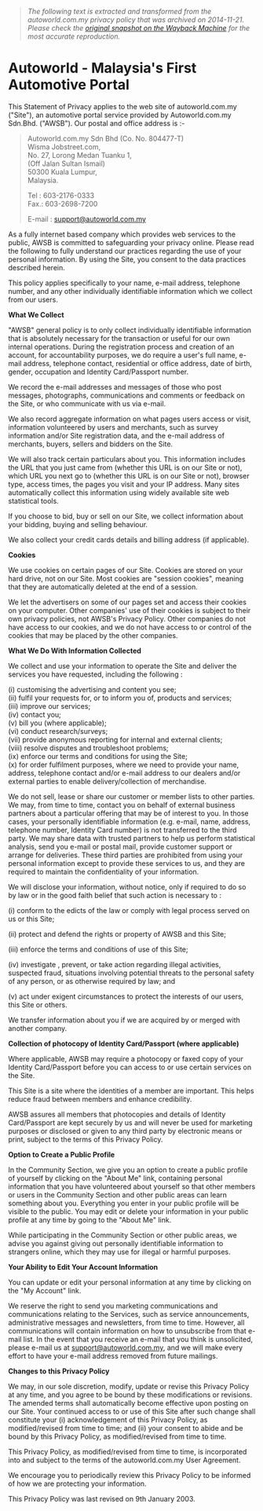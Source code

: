 > *The following text is extracted and transformed from the autoworld.com.my privacy policy that was archived on 2014-11-21. Please check the [original snapshot on the Wayback Machine](https://web.archive.org/web/20141121081401id_/http%3A//www.autoworld.com.my/v2/misc/policy.asp) for the most accurate reproduction.*

# Autoworld - Malaysia's First Automotive Portal

This Statement of Privacy applies to the web site of autoworld.com.my ("Site"), an automotive portal service provided by Autoworld.com.my Sdn.Bhd. ("AWSB"). Our postal and office address is :- 

> Autoworld.com.my Sdn Bhd (Co. No. 804477-T)  
>  Wisma Jobstreet.com,  
>  No. 27, Lorong Medan Tuanku 1,  
>  (Off Jalan Sultan Ismail)  
>  50300 Kuala Lumpur,  
>  Malaysia. 
> 
> Tel : 603-2176-0333  
>  Fax.: 603-2698-7200 
> 
> E-mail : [support@autoworld.com.my](mailto:support@autoworld.com.my)

As a fully internet based company which provides web services to the public, AWSB is committed to safeguarding your privacy online. Please read the following to fully understand our practices regarding the use of your personal information. By using the Site, you consent to the data practices described herein. 

This policy applies specifically to your name, e-mail address, telephone number, and any other individually identifiable information which we collect from our users. 

**What We Collect**

"AWSB" general policy is to only collect individually identifiable information that is absolutely necessary for the transaction or useful for our own internal operations. During the registration process and creation of an account, for accountability purposes, we do require a user's full name, e-mail address, telephone contact, residential or office address, date of birth, gender, occupation and Identity Card/Passport number. 

We record the e-mail addresses and messages of those who post messages, photographs, communications and comments or feedback on the Site, or who communicate with us via e-mail. 

We also record aggregate information on what pages users access or visit, information volunteered by users and merchants, such as survey information and/or Site registration data, and the e-mail address of merchants, buyers, sellers and bidders on the Site. 

We will also track certain particulars about you. This information includes the URL that you just came from (whether this URL is on our Site or not), which URL you next go to (whether this URL is on our Site or not), browser type, access times, the pages you visit and your IP address. Many sites automatically collect this information using widely available site web statistical tools. 

If you choose to bid, buy or sell on our Site, we collect information about your bidding, buying and selling behaviour. 

We also collect your credit cards details and billing address (if applicable). 

**Cookies**

We use cookies on certain pages of our Site. Cookies are stored on your hard drive, not on our Site. Most cookies are "session cookies", meaning that they are automatically deleted at the end of a session. 

We let the advertisers on some of our pages set and access their cookies on your computer. Other companies' use of their cookies is subject to their own privacy policies, not AWSB's Privacy Policy. Other companies do not have access to our cookies, and we do not have access to or control of the cookies that may be placed by the other companies. 

**What We Do With Information Collected**

We collect and use your information to operate the Site and deliver the services you have requested, including the following : 

(i) customising the advertising and content you see;  
(ii) fulfil your requests for, or to inform you of, products and services;  
(iii) improve our services;  
(iv) contact you;  
(v) bill you (where applicable);  
(vi) conduct research/surveys;  
(vii) provide anonymous reporting for internal and external clients;  
(viii) resolve disputes and troubleshoot problems;  
(ix) enforce our terms and conditions for using the Site;   
(x) for order fulfilment purposes, where we need to provide your name, address, telephone contact and/or e-mail address to our dealers and/or external parties to enable delivery/collection of merchandise. 

We do not sell, lease or share our customer or member lists to other parties. We may, from time to time, contact you on behalf of external business partners about a particular offering that may be of interest to you. In those cases, your personally identifiable information (e.g. e-mail, name, address, telephone number, Identity Card number) is not transferred to the third party. We may share data with trusted partners to help us perform statistical analysis, send you e-mail or postal mail, provide customer support or arrange for deliveries. These third parties are prohibited from using your personal information except to provide these services to us, and they are required to maintain the confidentiality of your information. 

We will disclose your information, without notice, only if required to do so by law or in the good faith belief that such action is necessary to : 

(i) conform to the edicts of the law or comply with legal process served on us or this Site; 

(ii) protect and defend the rights or property of AWSB and this Site; 

(iii) enforce the terms and conditions of use of this Site; 

(iv) investigate , prevent, or take action regarding illegal activities, suspected fraud, situations involving potential threats to the personal safety of any person, or as otherwise required by law; and 

(v) act under exigent circumstances to protect the interests of our users, this Site or others. 

We transfer information about you if we are acquired by or merged with another company. 

**Collection of photocopy of Identity Card/Passport (where applicable)**

Where applicable, AWSB may require a photocopy or faxed copy of your Identity Card/Passport before you can access to or use certain services on the Site. 

This Site is a site where the identities of a member are important. This helps reduce fraud between members and enhance credibility. 

AWSB assures all members that photocopies and details of Identity Card/Passport are kept securely by us and will never be used for marketing purposes or disclosed or given to any third party by electronic means or print, subject to the terms of this Privacy Policy. 

**Option to Create a Public Profile**

In the Community Section, we give you an option to create a public profile of yourself by clicking on the "About Me" link, containing personal information that you have volunteered about yourself so that other members or users in the Community Section and other public areas can learn something about you. Everything you enter in your public profile will be visible to the public. You may edit or delete your information in your public profile at any time by going to the "About Me" link. 

While participating in the Community Section or other public areas, we advise you against giving out personally identifiable information to strangers online, which they may use for illegal or harmful purposes. 

**Your Ability to Edit Your Account Information**

You can update or edit your personal information at any time by clicking on the "My Account" link. 

We reserve the right to send you marketing communications and communications relating to the Services, such as service announcements, administrative messages and newsletters, from time to time. However, all communications will contain information on how to unsubscribe from that e-mail list. In the event that you receive an e-mail that you think is unsolicited, please e-mail us at [support@autoworld.com.my](mailto:support@autoworld.com.my), and we will make every effort to have your e-mail address removed from future mailings. 

**Changes to this Privacy Policy**

We may, in our sole discretion, modify, update or revise this Privacy Policy at any time, and you agree to be bound by these modifications or revisions. The amended terms shall automatically become effective upon posting on our Site. Your continued access to or use of this Site after such change shall constitute your (i) acknowledgement of this Privacy Policy, as modified/revised from time to time; and (ii) your consent to abide and be bound by this Privacy Policy, as modified/revised from time to time. 

This Privacy Policy, as modified/revised from time to time, is incorporated into and subject to the terms of the autoworld.com.my User Agreement. 

We encourage you to periodically review this Privacy Policy to be informed of how we are protecting your information. 

This Privacy Policy was last revised on 9th January 2003.
